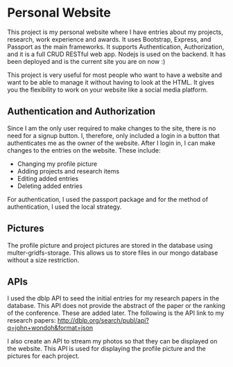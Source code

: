 # Personal Website

This project is my personal website where I have entries about my projects, research, work experience and awards. It uses Bootstrap, Express, and Passport as the main frameworks. It supports Authentication, Authorization, and it is a full CRUD RESTful web app. Nodejs is used on the backend. It has been deployed and is the current site you are on now :)

This project is very useful for most people who want to have a website and want to be able to manage it without having to look at the HTML. It gives you the flexibility to work on your website like a social media platform. 

## Authentication and Authorization
Since I am the only user required to make changes to the site, there is no need for a signup button. I, therefore, only included a login in a button that authenticates me as the owner of the website.  After  I login in, I can make changes to the entries on the website. These include:

* Changing my profile picture
* Adding projects and research items
* Editing added entries
* Deleting added entries

For authentication, I used the passport package and for the method of authentication, I used the local strategy.

## Pictures
The profile picture and project pictures are stored in the database using multer-gridfs-storage. This allows us to store files in our mongo database without a size restriction. 

## APIs
I used the dblp API to seed the initial entries for my research papers in the database. This API does not provide the abstract of the paper or the ranking of the conference. These are added later. The following is the API link to my research papers: http://dblp.org/search/publ/api?q=john+wondoh&format=json

I also create an API to stream my photos so that they can be displayed on the website. This API is used for displaying the profile picture and the pictures for each project.

